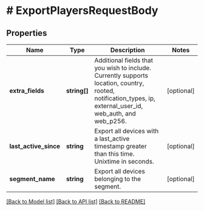 # # ExportPlayersRequestBody

## Properties

Name | Type | Description | Notes
------------ | ------------- | ------------- | -------------
**extra_fields** | **string[]** | Additional fields that you wish to include. Currently supports location, country, rooted, notification_types, ip, external_user_id, web_auth, and web_p256. | [optional]
**last_active_since** | **string** | Export all devices with a last_active timestamp greater than this time.  Unixtime in seconds. | [optional]
**segment_name** | **string** | Export all devices belonging to the segment. | [optional]

[[Back to Model list]](../../README.md#models) [[Back to API list]](../../README.md#endpoints) [[Back to README]](../../README.md)
